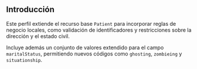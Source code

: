 ## Introducción

<!-- para crear secciones de la documentación -->

Este perfil extiende el recurso base `Patient` para incorporar reglas de negocio locales, como validación de identificadores y restricciones sobre la dirección y el estado civil.

Incluye además un conjunto de valores extendido para el campo `maritalStatus`, permitiendo nuevos códigos como `ghosting`, `zombieing` y `situationship`.
